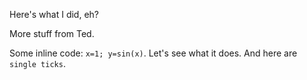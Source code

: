 Here's what I did, eh?

More stuff from Ted.

Some inline code: <code>x=1; y=sin(x)</code>. Let's see what it does. And here are `single ticks`. 

